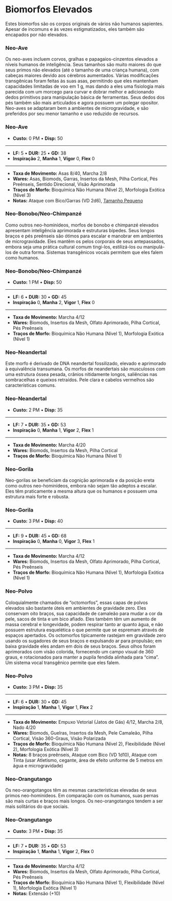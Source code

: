 # Biomorfos Elevados

Estes biomorfos são os corpos originais de vários não humanos sapientes. Apesar de incomuns e às vezes estigmatizados, eles também são encapados por não elevados.

### Neo-Ave

Os neo-aves incluem corvos, gralhas e papagaios-cinzentos elevados a níveis humanos de inteligência. Seus tamanhos são muito maiores do que seus primos não elevados (até o tamanho de uma criança humana), com cabeças maiores devido aos cérebros aumentados. Várias modificações transgênicas foram feitas às suas asas, permitindo que eles mantenham capacidades limitadas de voo em 1&nbsp;g, mas dando a eles uma fisiologia mais parecida com um morcego para curvar e dobrar melhor e adicionando dedos primitivos para manipulação básica de ferramentas. Seus dedos dos pés também são mais articulados e agora possuem um polegar opositor. Neo-aves se adaptaram bem a ambientes de microgravidade, e são preferidos por seu menor tamanho e uso reduzido de recursos.

<!-- CLEANED blockquote class="indent stat-list" -->

### Neo-Ave

- **Custo:** 0&nbsp;PM • **Disp:** 50

---

- **LF:** 5 • **DUR:** 25 • **GD:** 38
- **Inspiração** 2, **Manha** 1, **Vigor** 0, **Flex** 0

---

- **Taxa de Movimento:** Asas 8/40, Marcha 2/8
- **Wares:** Asas, Biomods, Garras, Insertos da Mesh, Pilha Cortical, Pés Preênseis, Sentido Direcional, Visão Aprimorada
- **Traços de Morfo:** Bioquímica Não Humana (Nível 2), Morfologia Exótica (Nível 3)
- **Notas:** Ataque com Bico/Garras (VD 2d6), [Tamanho Pequeno](../12/21-other-action-factors.md#small-size)

<!-- CLEANED /blockquote -->

### Neo-Bonobo/Neo-Chimpanzé

Como outros neo-hominídeos, morfos de bonobo e chimpanzé elevados apresentam inteligência aprimorada e estruturas bípedes. Seus longos braços e pés preênseis são ótimos para escalar e manobrar em ambientes de microgravidade. Eles mantêm os pelos corporais de seus antepassados, embora seja uma prática cultural comum tingi-los, estilizá-los ou manipulá-los de outra forma. Sistemas transgênicos vocais permitem que eles falem como humanos.

<!-- CLEANED blockquote class="indent stat-list" -->

### Neo-Bonobo/Neo-Chimpanzé

- **Custo:** 1&nbsp;PM • **Disp:** 50

---

- **LF:** 6 • **DUR:** 30 • **GD:** 45
- **Inspiração** 0, **Manha** 2, **Vigor** 1, **Flex** 0

---

- **Taxa de Movimento:** Marcha 4/12
- **Wares:** Biomods, Insertos da Mesh, Olfato Aprimorado, Pilha Cortical, Pés Preênseis
- **Traços de Morfo:** Bioquímica Não Humana (Nível 1), Morfologia Exótica (Nível 1)

<!-- CLEANED /blockquote -->

### Neo-Neandertal

Este morfo é derivado de DNA neandertal fossilizado, elevado e aprimorado à equivalência transumana. Os morfos de neandertais são musculosos com uma estrutura óssea pesada, crânios nitidamente longos, saliências nas sombracelhas e queixos retraídos. Pele clara e cabelos vermelhos são características comuns.

<!-- CLEANED blockquote class="indent stat-list" -->

### Neo-Neandertal

- **Custo:** 2&nbsp;PM • **Disp:** 35

---

- **LF:** 7 • **DUR:** 35 • **GD:** 53
- **Inspiração** 0, **Manha** 1, **Vigor** 2, **Flex** 1

---

- **Taxa de Movimento:** Marcha 4/20
- **Wares:** Biomods, Insertos da Mesh, Pilha Cortical
- **Traços de Morfo:** Bioquímica Não Humana (Nível 1)

<!-- CLEANED /blockquote -->

### Neo-Gorila

Neo-gorilas se beneficiam da cognição aprimorada e da posição ereta como outros neo-hominídeos, embora não sejam tão adeptos a escalar. Eles têm praticamente a mesma altura que os humanos e possuem uma estrutura mais forte e robusta.

<!-- CLEANED blockquote class="indent stat-list" -->

### Neo-Gorila

- **Custo:** 3&nbsp;PM • **Disp:** 40

---

- **LF:** 9 • **DUR:** 45 • **GD:** 68
- **Inspiração** 0, **Manha** 0, **Vigor** 3, **Flex** 1

---

- **Taxa de Movimento:** Marcha 4/12
- **Wares:** Biomods, Insertos da Mesh, Olfato Aprimorado, Pilha Cortical, Pés Preênseis
- **Traços de Morfo:** Bioquímica Não Humana (Nível 1), Morfologia Exótica (Nível 1)

<!-- CLEANED /blockquote -->

### Neo-Polvo

Coloquialmente chamados de “octomorfos”, essas capas de polvos elevados são bastante úteis em ambientes de gravidade zero. Eles conservam oito braços, sua capacidade de camaleão para mudar a cor da pele, sacos de tinta e um bico afiado. Eles também têm um aumento de massa cerebral e longevidade, podem respirar tanto ar quanto água, e não possuem estrutura esquelética o que permite que se espremam através de espaços apertados. Os octomorfos tipicamente rastejam em gravidade zero usando os sugadores de seus braços e expulsando ar para propulsão; em baixa gravidade eles andam em dois de seus braços. Seus olhos foram aprimorados com visão colorida, fornecendo um campo visual de 360 graus, e rotacionados para manter a pupila fendida alinhada para “cima”. Um sistema vocal transgênico permite que eles falem.

<!-- CLEANED blockquote class="indent stat-list" -->

### Neo-Polvo

- **Custo:** 3&nbsp;PM • **Disp:** 35

---

- **LF:** 6 • **DUR:** 30 • **GD:** 45
- **Inspiração** 1, **Manha** 1, **Vigor** 1, **Flex** 2

---

- **Taxa de Movimento:** Empuxo Vetorial (Jatos de Gás) 4/12, Marcha 2/8, Nado 4/20
- **Wares:** Biomods, Guelras, Insertos da Mesh, Pele Camaleão, Pilha Cortical, Visão 360-Graus, Visão Polarizada
- **Traços de Morfo:** Bioquímica Não Humana (Nível 2), Flexibilidade (Nível 2), Morfologia Exótica (Nível 3)
- **Notas:** 8 braços preênseis, Ataque com Bico (VD 1d10), Ataque com Tinta (usar Atletismo, cegante, área de efeito uniforme de 5 metros em água e microgravidade)

<!-- CLEANED /blockquote -->

### Neo-Orangutango

Os neo-orangotangos têm as mesmas características elevadas de seus primos neo-hominídeos. Em comparação com os humanos, suas pernas são mais curtas e braços mais longos. Os neo-orangotangos tendem a ser mais solitários do que sociais.

<!-- CLEANED blockquote class="indent stat-list" -->

### Neo-Orangutango

- **Custo:** 3&nbsp;PM • **Disp:** 35

---

- **LF:** 7 • **DUR:** 35 • **GD:** 53
- **Inspiração** 1, **Manha** 1, **Vigor** 2, **Flex** 0

---

- **Taxa de Movimento:** Marcha 4/12
- **Wares:** Biomods, Insertos da Mesh, Olfato Aprimorado, Pilha Cortical, Pés Preênseis
- **Traços de Morfo:** Bioquímica Não Humana (Nível 1), Flexibilidade (Nível 1), Morfologia Exótica (Nível 1)
- **Notas:** Extensão (+10)

<!-- CLEANED /blockquote -->
